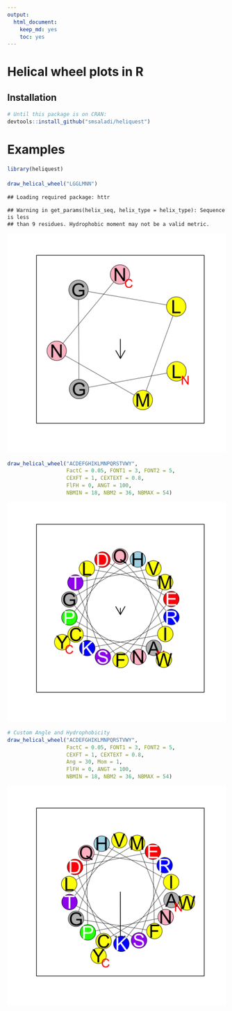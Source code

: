 ```yaml
---
output:
  html_document:
    keep_md: yes
    toc: yes
---
```



# Helical wheel plots in R

## Installation


```r
# Until this package is on CRAN:
devtools::install_github("smsaladi/heliquest")
```

# Examples


```r
library(heliquest)

draw_helical_wheel("LGGLMNN")
```

```
## Loading required package: httr
```

```
## Warning in get_params(helix_seq, helix_type = helix_type): Sequence is less
## than 9 residues. Hydrophobic moment may not be a valid metric.
```

<img src="README_files/figure-html/examples-1.png" width="576" />

```r
draw_helical_wheel("ACDEFGHIKLMNPQRSTVWY",
                   FactC = 0.05, FONT1 = 3, FONT2 = 5,
                   CEXFT = 1, CEXTEXT = 0.8,
                   FlFH = 0, ANGT = 100,
                   NBMIN = 18, NBM2 = 36, NBMAX = 54)
```

<img src="README_files/figure-html/examples-2.png" width="576" />

```r
# Custom Angle and Hydrophobicity
draw_helical_wheel("ACDEFGHIKLMNPQRSTVWY",
                   FactC = 0.05, FONT1 = 3, FONT2 = 5,
                   CEXFT = 1, CEXTEXT = 0.8,
                   Ang = 30, Mom = 1,
                   FlFH = 0, ANGT = 100,
                   NBMIN = 18, NBM2 = 36, NBMAX = 54)
```

<img src="README_files/figure-html/examples-3.png" width="576" />
